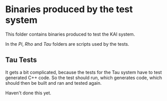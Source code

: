 # Binaries produced by the test system

This folder contains binaries produced to test the KAI system.

In the *Pi*, *Rho* and *Tau* folders are scripts used by the tests.

## Tau Tests

It gets a bit complicated, because the tests for the Tau system have to test generated C++ code. So the test should run, which generates code, which should then be built and ran and tested again.

Haven't done this yet.
